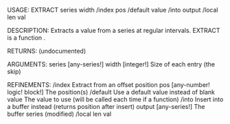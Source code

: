 USAGE:
     EXTRACT series width /index pos /default value /into output /local len val

DESCRIPTION:
     Extracts a value from a series at regular intervals.
     EXTRACT is a function .

RETURNS:
    (undocumented)

ARGUMENTS:
    series [any-series!]
    width [integer!]
        Size of each entry (the skip)

REFINEMENTS:
    /index
        Extract from an offset position
    pos [any-number! logic! block!]
        The position(s)
    /default
        Use a default value instead of blank
    value
        The value to use (will be called each time if a function)
    /into
        Insert into a buffer instead (returns position after insert)
    output [any-series!]
        The buffer series (modified)
    /local
    len
    val
